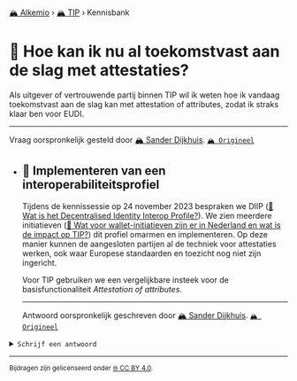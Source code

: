[🏔️ Alkemio](https://welcome.alkem.io/) › [🏔️ TIP](https://alkem.io/tip/dashboard) › Kennisbank
# 📄 Hoe kan ik nu al toekomstvast aan de slag met attestaties?
Als uitgever of vertrouwende partij binnen TIP wil ik weten hoe ik vandaag toekomstvast aan de slag kan met attestation of attributes, zodat ik straks klaar ben voor EUDI.

***
Vraag oorspronkelijk gesteld door [🏔️ Sander Dijkhuis](https://alkem.io/user/sander-dijkhuis-3912). [`🏔️ Origineel`](https://alkem.io/tip/collaboration/hoekaniknualtoe-5296)

- ## <a id="implementerenvanee-1722"></a> 📌 Implementeren van een interoperabiliteitsprofiel
  Tijdens de kennissessie op 24 november 2023 bespraken we DIIP ([📄 Wat is het Decentralised Identity Interop Profile?](watishetdecentral-4831.md)). We zien meerdere initiatieven ([📄 Wat voor wallet-initiatieven zijn er in Nederland en wat is de impact op TIP?](watvoorwallet-init-2068.md)) dit profiel omarmen en implementeren. Op deze manier kunnen de aangesloten partijen al de techniek voor attestaties werken, ook waar Europese standaarden en toezicht nog niet zijn ingericht.
  
  Voor TIP gebruiken we een vergelijkbare insteek voor de basisfunctionaliteit *Attestation of attributes*.

  ***
  Antwoord oorspronkelijk geschreven door [🏔️ Sander Dijkhuis](https://alkem.io/user/sander-dijkhuis-3912).  [`🏔️ Origineel`](https://alkem.io/tip/collaboration/hoekaniknualtoe-5296/posts/implementerenvanee-1722)

<details><summary><code>Schrijf een antwoord</code></summary>

1. [Log in op Alkemio](https://identity.alkem.io/login).
2. Als je nog niet lid bent van de TIP-space, [vraag en wacht op toegang](https://alkem.io/tip/dashboard).
3. Ga naar de [vraag in Alkemio](https://alkem.io/tip/collaboration/hoekaniknualtoe-5296).
4. Klik op (+).
5. Neem kennis van de placeholder-tekst en verwijder deze.
6. Verstuur je antwoord.

Je antwoord verschijnt direct op Alkemio. Na synchronisatie verschijnt het ook hier.

</details>

* * *
<small>Bijdragen zijn gelicenseerd onder [🌐 CC BY 4.0](https://creativecommons.org/licenses/by/4.0/deed.nl).</small>
